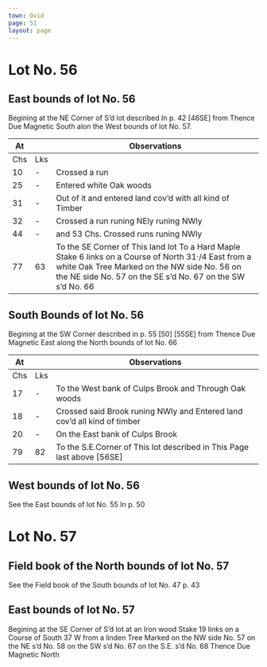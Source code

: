 ```yaml
---
town: Ovid
page: 51
layout: page
---
```


# Lot No. 56

## East bounds of lot No. 56

Begining at the NE Corner of S’d lot described In p. 42 [46SE] from Thence Due Magnetic South alon the West bounds of lot No. 57.

| At |    | Observations |
| -- | -- | ------------ |
| Chs | Lks | |
10 | - | Crossed a run
25 | - | Entered white Oak woods
31 | - | Out of it and entered land cov’d with all kind of Timber
32 | - | Crossed a run runing NEly runing NWly
44 | - | and 53 Chs. Crossed runs runing NWly
77 | 63 | To the SE Corner of This land lot To a Hard Maple Stake 6 links on a Course of North 31·/4 East from a white Oak Tree Marked on the NW side No. 56 on the NE side No. 57 on the SE s’d No. 67 on the SW s’d No. 66

## South Bounds of lot No. 56

Begining at the SW Corner described in p. 55 [50] [55SE] from Thence Due Magnetic East along the North bounds of lot No. 66

| At |    | Observations |
| -- | -- | ------------ |
| Chs | Lks | |
17 | - | To the West bank of Culps Brook and Through Oak woods
18 | - | Crossed said Brook runing NWly and Entered land cov’d all kind of timber
20 | - | On the East bank of Culps Brook
79 | 82 | To the S.E.Corner of This lot described in This Page last above [56SE]

## West bounds of lot No. 56

See the East bounds of lot No. 55 In p. 50

# Lot No. 57

## Field book of the North bounds of lot No. 57

See the Field book of the South bounds of lot No. 47 p. 43

## East bounds of lot No. 57

Begining at the SE Corner of S’d lot at an Iron wood Stake 19 links on a Course of South 37 W from a linden Tree Marked on the NW side No. 57 on the NE s’d No. 58 on the SW s’d No. 67 on the S.E. s’d No. 68 Thence Due Magnetic North
